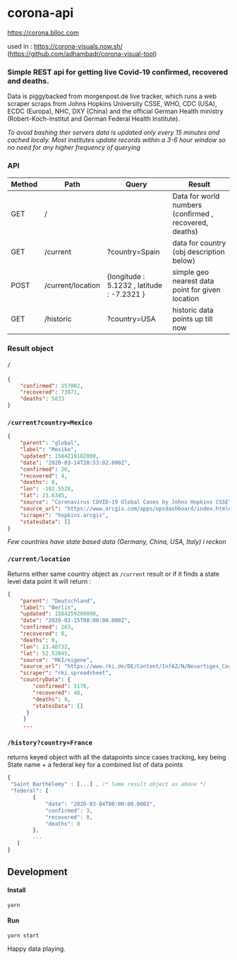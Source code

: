 # corona-api
https://corona.blloc.com

used in : https://corona-visuals.now.sh/ (https://github.com/adhambadr/corona-visual-tool)


### Simple REST api for getting live Covid-19 confirmed, recovered and deaths. 
Data is piggybacked from morgenpost.de live tracker, which runs a web scraper scraps from Johns Hopkins University CSSE, WHO, CDC (USA), ECDC (Europa), NHC, DXY (China) and the official German Health ministry (Robert-Koch-Institut and German Federal Health Institute).

_To avoid bashing ther servers data is updated only every 15 minutes and cached localy. Most institutes update records within a 3-6 hour window so no need for any higher frequency of querying_ 

### API
Method | Path | Query | Result
---- | --- | --- | ---
GET | / | | Data for world numbers (confirmed , recovered, deaths)
GET | /current | ?country=Spain | data for country (obj description below)
POST | /current/location | {longitude : 5.1232 , latitude : -7.2321 } | simple geo nearest data point for given location
GET | /historic | ?country=USA | historic data points up till now |

### Result object

#### ```/``` 
```json
{
    "confirmed": 157002,
    "recovered": 73971,
    "deaths": 5833
}
```

### ```/current?country=Mexico```
```json
{
    "parent": "global",
    "label": "Mexiko",
    "updated": 1584219182000,
    "date": "2020-03-14T20:53:02.000Z",
    "confirmed": 26,
    "recovered": 4,
    "deaths": 0,
    "lon": -102.5528,
    "lat": 23.6345,
    "source": "Coronavirus COVID-19 Global Cases by Johns Hopkins CSSE",
    "source_url": "https://www.arcgis.com/apps/opsdashboard/index.html#/bda7594740fd40299423467b48e9ecf6",
    "scraper": "hopkins.arcgis",
    "statesData": [] 
}
```
_Few countries have state based data (Germany, China, USA, Italy) i reckon_

### ```/current/location```
Returns either same  country object as ```/current``` result or if it finds a state level data point it will return : 
```json
{
    "parent": "Deutschland",
    "label": "Berlin",
    "updated": 1584259200000,
    "date": "2020-03-15T08:00:00.000Z",
    "confirmed": 263,
    "recovered": 0,
    "deaths": 0,
    "lon": 13.40732,
    "lat": 52.52045,
    "source": "RKI/eigene",
    "source_url": "https://www.rki.de/DE/Content/InfAZ/N/Neuartiges_Coronavirus/Fallzahlen.html",
    "scraper": "rki.spreadsheet",
    "countryData": {
        "confirmed": 5178,
        "recovered": 48,
        "deaths": 9,
        "statesData": []
      }
     }
     ...
```
### ```/history?country=France```
returns keyed object with all the datapoints since cases tracking, key being State name + a federal key for a combined list of data points
```javascript 
{
 "Saint Barthélemy" : [...] , /* Same result object as above */
 "federal": [
        {
            "date": "2020-03-04T00:00:00.000Z",
            "confirmed": 3,
            "recovered": 0,
            "deaths": 0
        },
        ...
   ]
}
```
## Development

#### Install 
```
yarn 
```
#### Run
```
yarn start
```

Happy data playing. 
